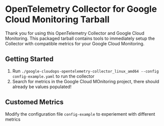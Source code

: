 # OpenTelemetry Collector for Google Cloud Monitoring Tarball

Thank you for using this OpenTelemetry Collector and Google Cloud Monitoring. This packaged tarball contains tools to immediately setup the Collector with compatible metrics for your Google Cloud Monitoring.

## Getting Started
1. Run `./google-cloudops-opentelemetry-collector_linux_amd64 --config config-example.yaml` to run the collector
2. Search for metrics in the Google Cloud MOnitoring project, there should already be values populated!

## Customed Metrics

Modify the configuration file `config-example` to experiement with different metrics
